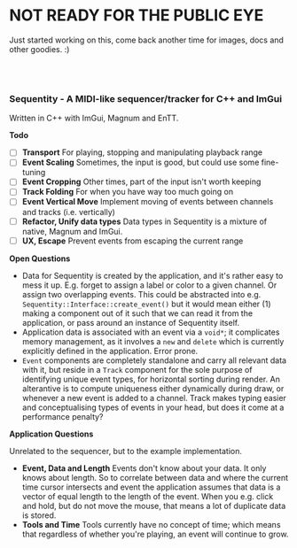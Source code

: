 # NOT READY FOR THE PUBLIC EYE

Just started working on this, come back another time for images, docs and other goodies. :)

<br>
<br>

### Sequentity - A MIDI-like sequencer/tracker for C++ and ImGui

Written in C++ with ImGui, Magnum and EnTT.

**Todo**

- [ ] **Transport** For playing, stopping and manipulating playback range
- [ ] **Event Scaling** Sometimes, the input is good, but could use some fine-tuning
- [ ] **Event Cropping** Other times, part of the input isn't worth keeping
- [ ] **Track Folding** For when you have way too much going on
- [ ] **Event Vertical Move** Implement moving of events between channels and tracks (i.e. vertically)
- [ ] **Refactor, Unify data types** Data types in Sequentity is a mixture of native, Magnum and ImGui.
- [ ] **UX, Escape** Prevent events from escaping the current range

**Open Questions**

- Data for Sequentity is created by the application, and it's rather easy to mess it up. E.g. forget to assign a label or color to a given channel. Or assign two overlapping events. This could be abstracted into e.g. `Sequentity::Interface::create_event()` but it would mean either (1) making a component out of it such that we can read it from the application, or pass around an instance of Sequentity itself.
- Application data is associated with an event via a `void*`; it complicates memory management, as it involves a `new` and `delete` which is currently explicitly defined in the application. Error prone.
- `Event` components are completely standalone and carry all relevant data with it, but reside in a `Track` component for the sole purpose of identifying unique event types, for horizontal sorting during render. An alterantive is to compute uniqueness either dynamically during draw, or whenever a new event is added to a channel. Track makes typing easier and conceptualising types of events in your head, but does it come at a performance penalty?

**Application Questions**

Unrelated to the sequencer, but to the example implementation.

- **Event, Data and Length** Events don't know about your data. It only knows about length. So to correlate between data and where the current time cursor intersects and event the application assumes that data is a vector of equal length to the length of the event. When you e.g. click and hold, but do not move the mouse, that means a lot of duplicate data is stored.
- **Tools and Time** Tools currently have no concept of time; which means that regardless of whether you're playing, an event will continue to grow.

